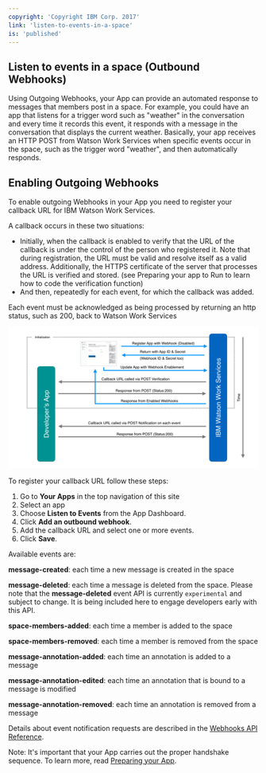 ```yaml
---
copyright: 'Copyright IBM Corp. 2017'
link: 'listen-to-events-in-a-space'
is: 'published'
---
```

## Listen to events in a space (Outbound Webhooks)

Using Outgoing Webhooks, your App can provide an automated response to messages that members post in a space.  For example, you could have an app that listens for a trigger word such as "weather" in the conversation and every time it records this event, it responds with a message in the conversation that displays the current weather.  Basically, your app receives an HTTP POST from Watson Work Services when specific events occur in the space, such as the trigger word "weather", and then automatically responds.  

## Enabling Outgoing Webhooks
To enable outgoing Webhooks in your App you need to register your callback URL for IBM Watson Work Services.  

A callback occurs in these two situations:
 - Initially, when the callback is enabled  to verify that the URL of the callback is under the control of the person who registered it.  Note that during registration, the URL must be valid and resolve itself as a valid address. Additionally, the HTTPS certificate of the server that processes the URL is verified and stored. (see Preparing your app to Run to learn how to code the verification function)
 - And then, repeatedly for each event, for which the callback was added.

Each event must be acknowledged as being processed by returning an http status, such as 200, back to Watson Work Services

![Webhooks Sequence Diagram](../images/SequenceWebhooks.jpeg)

To register your callback URL follow these steps:
1. Go to **Your Apps** in the top navigation of this site
2. Select an app
3. Choose **Listen to Events** from the App Dashboard.  
4.  Click **Add an outbound webhook**.
5.  Add the callback URL and select one or more events.
6.  Click **Save**.

Available events are:

**message-created**: each time a new message is created in the space

**message-deleted**: each time a message is deleted from the space. Please note that the **message-deleted** event API is currently `experimental` and subject to change. It is being included here to engage developers early with this API.

**space-members-added**: each time a member is added to the space

**space-members-removed**: each time a member is removed from the space

**message-annotation-added**: each time an annotation is added to a message

**message-annotation-edited**: each time an annotation that is bound to a message is modified

**message-annotation-removed**: each time an annotation is removed from a message

Details about event notification requests are described in the [Webhooks API Reference](../references/V1_OutboundCallback.yml).

Note: It's important that your App carries out the proper handshake sequence.  To learn more, read [Preparing your App](../guides/V1_PreparingYourApp.md).
